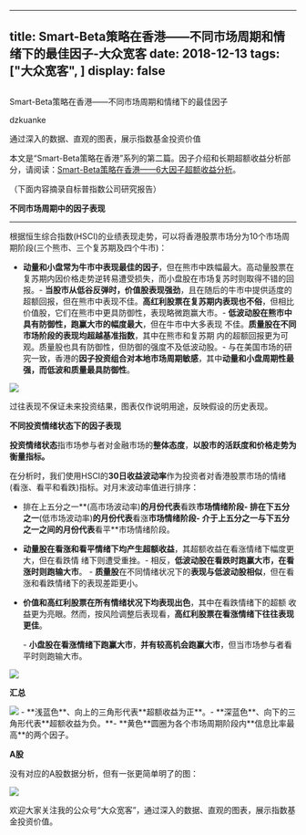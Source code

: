 
---
title:   Smart-Beta策略在香港——不同市场周期和情绪下的最佳因子-大众宽客
date: 2018-12-13
tags: ["大众宽客", ]
display: false
---


## 



Smart-Beta策略在香港——不同市场周期和情绪下的最佳因子




dzkuanke




通过深入的数据、直观的图表，展示指数基金投资价值


本文是“Smart-Beta策略在香港”系列的第二篇。因子介绍和长期超额收益分析部分，请阅读：[Smart-Beta策略在香港——6大因子超额收益分析](http://mp.weixin.qq.com/s?__biz=MzAwMTc1MDcwNw==&amp;mid=2648273616&amp;idx=1&amp;sn=9201fe015d0c76d882627e1c7fba840d&amp;chksm=82f9310cb58eb81af2c0f9068829d5255d42e037525d28b981a50ea152e450a946fecbec311c&amp;scene=21#wechat_redirect)。



（下面内容摘录自标普指数公司研究报告）

**不同市场周期中的因子表现**

****

根据恒生综合指数(HSCI)的业绩表现走势，可以将香港股票市场分为10个市场周期阶段(三个熊市、三个复苏期及四个牛市)：
- **动量和小盘常为牛市中表现最佳的因子**，但在熊市中跌幅最大。高动量股票在复苏期内因价格走势逆转易遭受损失，而小盘股在市场复苏时则取得不错的回报。- **当股市从低谷反弹时，价值股表现强劲**，且在随后的牛市中提供适度的超额回报，但在熊市中表现不佳。**高红利股票在复苏期内表现也不俗**，但相比价值股，它们在熊市中更具防御性，表现略微跑赢大市。- **低波动股在熊市中具有防御性，跑赢大市的幅度最大**，但在牛市中大多表现 不佳。**质量股在不同市场阶段的表现均超越基准指数**，其中在熊市和复苏期 内的超额回报更为可观。质量股也具有防御性，但防御的强度不及低波动股。- 与在美国市场的研究一致，香港的**因子投资组合对本地市场周期敏感**，其中**动量和小盘周期性最强，而低波和质量最具防御性**。
<img class="" data-copyright="0" data-ratio="0.7963636363636364" data-s="300,640" src="https://mmbiz.qpic.cn/mmbiz_png/PKw3FQPmhIiaIMicnuD8ibRwsBqeMWtGicaUCJWUnXj1nrva7RgblZpvM4VtAqM9S3BAdy3hPOjOOqBcNrpySYQNXA/640?wx_fmt=png" data-type="png" data-w="1650" style=""/>

过往表现不保证未来投资结果，图表仅作说明用途，反映假设的历史表现。



**不同投资情绪状态下的因子表现**



**投资情绪状态**指市场参与者对金融市场的**整体态度**，**以股市的活跃度和价格走势为衡量指标。**



在分析时，我们使用HSCI的**30日收益波动率**作为投资者对香港股票市场的情绪(看涨、看平和看跌)指标。对月末波动率值进行排序：
- 排在上五分之一**(高市场波动率)**的月份代表**看跌**市场情绪阶段- 排在下五分之一**(低市场波动率)**的月份代表**看涨**市场情绪阶段- 介于上五分之一与下五分之一之间的月份代表**看平**市场情绪阶段。

- **动量股在看涨和看平情绪下均产生超额收益**，其超额收益在看涨情绪下幅度更大，但在看跌情 绪下则遭受重挫。- 相反，**低波动股在看跌时跑赢大市，在看涨时则跑输大市**。&nbsp;- **质量股**在不同情绪状况下的**表现与低波动股相似**，但在看涨和看跌情绪下的表现差距更小。<li><p>**价值和高红利股票在所有情绪状况下均表现出色**，其中在看跌情绪下的超额
收益更为亮眼。然而，按风险调整后表现看，**高红利股票在看涨情绪下往往表现更佳**。</p></li>- **小盘股在看涨情绪下跑赢大市**，**并有较高机会跑赢大市**，但当市场参与者看平时则跑输大市。


<img class="" data-copyright="0" data-ratio="0.539568345323741" data-s="300,640" src="https://mmbiz.qpic.cn/mmbiz_png/PKw3FQPmhIiaIMicnuD8ibRwsBqeMWtGicaU912chNKqnmCDwHH55Yicm8rDc5ACMtTO7dicIeqsKPyIRoTPGZ7L3fEw/640?wx_fmt=png" data-type="png" data-w="1112" style=""/>



**汇总**

<img class="" data-copyright="0" data-ratio="0.38070175438596493" data-s="300,640" src="https://mmbiz.qpic.cn/mmbiz_png/PKw3FQPmhIiaIMicnuD8ibRwsBqeMWtGicaU4CUtA8KLrkyU9EgoPOfhNtbU18cYfCoIIhBzVkRia8YBZ6UAlp3CiakA/640?wx_fmt=png" data-type="png" data-w="1140" style=""/>
- **浅蓝色**、向上的三角形代表**超额收益为正**。- **深蓝色**、向下的三角形代表**超额收益为负。**- **黄色**圆圈为各个市场周期阶段内**信息比率最高**的两个因子。


**A股**

没有对应的A股数据分析，但有一张更简单明了的图：

<img class="" data-copyright="0" data-ratio="0.9517766497461929" data-s="300,640" src="https://mmbiz.qpic.cn/mmbiz_png/PKw3FQPmhIiaIMicnuD8ibRwsBqeMWtGicaUoInIHLaKmuQTjd1zycsyWEZICST3azErNvkTMU6njDdzJScRhV7XTg/640?wx_fmt=png" data-type="png" data-w="1576" style=""/>



欢迎大家关注我的公众号<h-char unicode="201c" class="biaodian cjk bd-open punct">“</h-char>大众宽客<h-char unicode="201d" class="biaodian cjk bd-close bd-end punct">”</h-char><h-char unicode="ff0c" class="biaodian cjk bd-end bd-cop bd-hangable bd-jiya"><h-inner>，</h-inner></h-char>通过深入的数据<h-char unicode="3001" class="biaodian cjk bd-end bd-cop bd-hangable bd-jiya"><h-inner>、</h-inner></h-char>直观的图表<h-char unicode="ff0c" class="biaodian cjk bd-end bd-cop bd-hangable bd-jiya"><h-inner>，</h-inner></h-char>展示指数基金投资价值。








